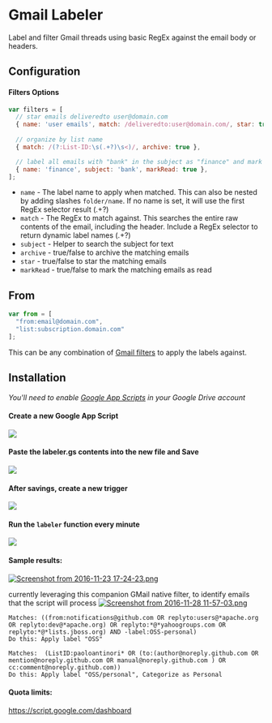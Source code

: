 # Gmail Labeler

Label and filter Gmail threads using basic RegEx against the email body or headers.

## Configuration

#### Filters Options

```javascript
var filters = [
  // star emails deliveredto user@domain.com
  { name: 'user emails', match: /deliveredto:user@domain.com/, star: true },
  
  // organize by list name
  { match: /(?:List-ID:\s(.+?)\s<)/, archive: true },

  // label all emails with "bank" in the subject as "finance" and mark as read
  { name: 'finance', subject: 'bank', markRead: true },
];
```

* `name` - The label name to apply when matched. This can also be nested by adding slashes `folder/name`. If no name is set, it will use the first RegEx selector result (.+?)
* `match` - The RegEx to match against. This searches the entire raw contents of the email, including the header. Include a RegEx selector to return dynamic label names (.+?)
* `subject` - Helper to search the subject for text
* `archive` - true/false to archive the matching emails
* `star` - true/false to star the matching emails
* `markRead` - true/false to mark the matching emails as read

## From

```javascript
var from = [
  "from:email@domain.com",
  "list:subscription.domain.com"
];
```

This can be any combination of [Gmail filters](https://support.google.com/mail/answer/7190?hl=en) to apply the labels against.

## Installation

_You'll need to enable [Google App Scripts](https://script.google.com) in your Google Drive account_


#### Create a new Google App Script

![](https://cloud.githubusercontent.com/assets/35968/11613861/188b8622-9be5-11e5-812c-837f0f585d48.png)

#### Paste the labeler.gs contents into the new file and Save

![](https://cloud.githubusercontent.com/assets/35968/11613887/bddbaabc-9be5-11e5-81e9-7f6f2e897ac1.png)

#### After savings, create a new trigger

![](https://cloud.githubusercontent.com/assets/35968/11613897/eb3a119c-9be5-11e5-8f3c-728a00d693a6.png)

#### Run the `labeler` function every minute

![](https://cloud.githubusercontent.com/assets/35968/11613896/eb399d16-9be5-11e5-8292-1ff11201da1e.png)

#### Sample results:
[![Screenshot from 2016-11-23 17-24-23.png](https://s3.postimg.org/4drnvq0j7/Screenshot_from_2016_11_23_17_24_23.png)](https://postimg.org/image/5st8kg1m7/)

currently leveraging this companion GMail native filter, to identify emails that the script will process
[![Screenshot from 2016-11-28 11-57-03.png](https://s21.postimg.org/d74s7bojr/Screenshot_from_2016_11_28_11_57_03.png)](https://postimg.org/image/wc81h337n/)

```
Matches: ((from:notifications@github.com OR replyto:users@*apache.org OR replyto:dev@*apache.org) OR replyto:*@*yahoogroups.com OR replyto:*@*lists.jboss.org) AND -label:OSS-personal)
Do this: Apply label "OSS"

Matches:  (ListID:paoloantinori* OR (to:(author@noreply.github.com OR mention@noreply.github.com OR manual@noreply.github.com ) OR cc:comment@noreply.github.com))
Do this: Apply label "OSS/personal", Categorize as Personal
```

#### Quota limits:
https://script.google.com/dashboard
